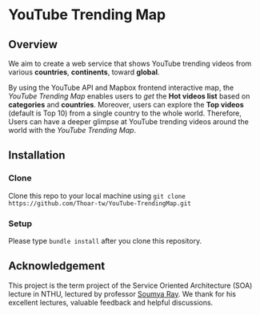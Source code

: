 # YouTube Trending Map

## Overview
We aim to create a web service that shows YouTube trending videos from various **countries**, **continents**, toward **global**.

By using the YouTube API and Mapbox frontend interactive map, the *YouTube Trending Map* enables users to *get* the **Hot videos list** based on **categories** and **countries**. Moreover, users can explore the **Top videos** (default is Top 10) from a single country to the whole world. Therefore, Users can have a deeper glimpse at YouTube trending videos around the world with the *YouTube Trending Map*.

## Installation
### Clone
Clone this repo to your local machine using `git clone https://github.com/Thoar-tw/YouTube-TrendingMap.git`

### Setup
Please type `bundle install` after you clone this repository.

## Acknowledgement
This project is the term project of the Service Oriented Architecture (SOA) lecture in NTHU, lectured by professor [Soumya Ray](https://soumyaray.com/).
We thank for his excellent lectures, valuable feedback and helpful discussions.
